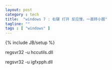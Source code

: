 ```yaml
---
layout: post
category : tech
title:  "windows 7 : 右键 打开 反应慢，一直转小圈"
tagline: ""
tags : [ "windows" ] 
---
```

{% include JB/setup %}

regsvr32 -u hccutils.dll

regsvr32 -u igfxpph.dll
